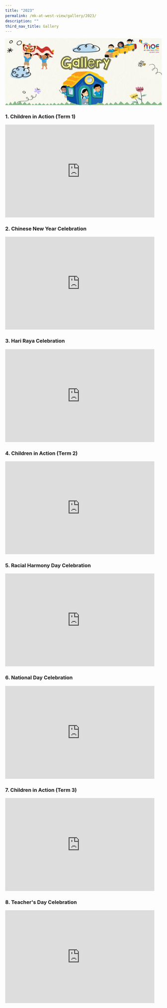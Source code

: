 ```yaml
---
title: "2023"
permalink: /mk-at-west-view/gallery/2023/
description: ""
third_nav_title: Gallery
---
```

![Gallery](/images/Header%204%20Gallery.png)

### 1. Children in Action (Term 1)
<iframe allowfullscreen="true" height="299" width="480" frameborder="0" src="https://docs.google.com/presentation/d/e/2PACX-1vSG1Fs7JyRNBTPcFM0D4nsiT3dWLIqHYybkecupM96vdcNlyywdA2k-tVBBQkz0rASDLGtACaWw7iho/embed?start=false&amp;loop=false&amp;delayms=3000"></iframe>

### 2. Chinese New Year Celebration

<iframe src="https://docs.google.com/presentation/d/e/2PACX-1vQlzws-kaCeEKtf8jmyWNKB6aUEK9RPo78CigH6an1GljxoAgaxQrTzhT4KI5KP2PpHgN7veT1gpawD/embed?start=false&amp;loop=false&amp;delayms=3000" frameborder="0" width="480" height="299" allowfullscreen="true"></iframe>

### 3. Hari Raya Celebration

<iframe allowfullscreen="true" height="299" width="480" frameborder="0" src="https://docs.google.com/presentation/d/e/2PACX-1vSOHZOi-UGqyxZATisOyXCQLP8GAHJQQogWXU7Igfcwb9KQLBMGNgjdtAxHb8XrYF97pOTtCHKhOL7l/embed?start=false&amp;loop=true&amp;delayms=3000"></iframe>

### 4. Children in Action (Term 2)

<iframe allowfullscreen="true" height="299" width="480" frameborder="0" src="https://docs.google.com/presentation/d/e/2PACX-1vR8SxbQ4NvxO6krfxhXtYEUnwnRQNAGTqxVQNzZVUYc4_DeFcy2WT7Q-Zb2TXxdZIcE4MC8W-C5A42n/embed?start=false&amp;loop=true&amp;delayms=3000"></iframe>

### 5. Racial Harmony Day Celebration

<iframe src="https://docs.google.com/presentation/d/e/2PACX-1vQQBdeMHc1G0x30X2X8pcE1ekMlLxO4-MFJx_Bh9g0KaxDTj6x-pGZ-IubSwkWiWHQGb-WmdHV47TsA/embed?start=false&amp;loop=false&amp;delayms=3000" frameborder="0" width="480" height="299" allowfullscreen="true"></iframe>

### 6. National Day Celebration

<iframe src="https://docs.google.com/presentation/d/e/2PACX-1vTuzsZDhjqliGrG3s1MDeSNqizfJJArOUJIwf353nOKcbvvKA6xRnQwC_LMBPcC2C78tIbxWmlGw4r4/embed?start=false&amp;loop=false&amp;delayms=3000" frameborder="0" width="480" height="299" allowfullscreen="true"></iframe>

### 7. Children in Action (Term 3)

<iframe src="https://docs.google.com/presentation/d/e/2PACX-1vSreKLK-Iq36RfcATMF4Dt_RnccoevDRaAnFoYrieJ3Ao7ERzMnO19P6zP2tqCNmXRH0nvAynTGsZ97/embed?start=false&amp;loop=false&amp;delayms=3000" frameborder="0" width="480" height="299" allowfullscreen="true"></iframe>

### 8. Teacher's Day Celebration

<iframe src="https://docs.google.com/presentation/d/e/2PACX-1vTfp34C0d0hqR3s8hncKueSf2UopIJyJ8_RhvrEDCbYLI57KoT2cfZ_EGorWio5IOBxuXVoS1ZYcpqK/embed?start=false&amp;loop=false&amp;delayms=3000" frameborder="0" width="480" height="299" allowfullscreen="true"></iframe>